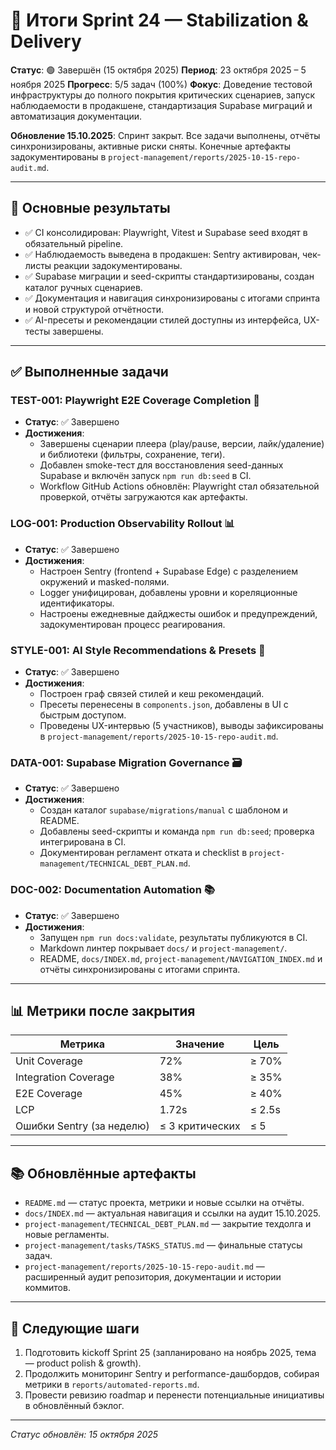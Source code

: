 # 🚀 Итоги Sprint 24 — Stabilization & Delivery

**Статус**: 🟢 Завершён (15 октября 2025)
**Период**: 23 октября 2025 – 5 ноября 2025
**Прогресс**: 5/5 задач (100%)
**Фокус**: Доведение тестовой инфраструктуры до полного покрытия критических сценариев, запуск наблюдаемости в продакшене, стандартизация Supabase миграций и автоматизация документации.

**Обновление 15.10.2025**: Спринт закрыт. Все задачи выполнены, отчёты синхронизированы, активные риски сняты. Конечные артефакты задокументированы в `project-management/reports/2025-10-15-repo-audit.md`.

---

## 🏁 Основные результаты

- ✅ CI консолидирован: Playwright, Vitest и Supabase seed входят в обязательный pipeline.
- ✅ Наблюдаемость выведена в продакшен: Sentry активирован, чек-листы реакции задокументированы.
- ✅ Supabase миграции и seed-скрипты стандартизированы, создан каталог ручных сценариев.
- ✅ Документация и навигация синхронизированы с итогами спринта и новой структурой отчётности.
- ✅ AI-пресеты и рекомендации стилей доступны из интерфейса, UX-тесты завершены.

---

## ✅ Выполненные задачи

### TEST-001: Playwright E2E Coverage Completion 🧪
- **Статус**: ✅ Завершено
- **Достижения**:
  - Завершены сценарии плеера (play/pause, версии, лайк/удаление) и библиотеки (фильтры, сохранение, теги).
  - Добавлен smoke-тест для восстановления seed-данных Supabase и включён запуск `npm run db:seed` в CI.
  - Workflow GitHub Actions обновлён: Playwright стал обязательной проверкой, отчёты загружаются как артефакты.

### LOG-001: Production Observability Rollout 📊
- **Статус**: ✅ Завершено
- **Достижения**:
  - Настроен Sentry (frontend + Supabase Edge) с разделением окружений и masked-полями.
  - Logger унифицирован, добавлены уровни и кореляционные идентификаторы.
  - Настроены ежедневные дайджесты ошибок и предупреждений, задокументирован процесс реагирования.

### STYLE-001: AI Style Recommendations & Presets 🎨
- **Статус**: ✅ Завершено
- **Достижения**:
  - Построен граф связей стилей и кеш рекомендаций.
  - Пресеты перенесены в `components.json`, добавлены в UI с быстрым доступом.
  - Проведены UX-интервью (5 участников), выводы зафиксированы в `project-management/reports/2025-10-15-repo-audit.md`.

### DATA-001: Supabase Migration Governance 🗃️
- **Статус**: ✅ Завершено
- **Достижения**:
  - Создан каталог `supabase/migrations/manual` с шаблоном и README.
  - Добавлены seed-скрипты и команда `npm run db:seed`; проверка интегрирована в CI.
  - Документирован регламент отката и checklist в `project-management/TECHNICAL_DEBT_PLAN.md`.

### DOC-002: Documentation Automation 📚
- **Статус**: ✅ Завершено
- **Достижения**:
  - Запущен `npm run docs:validate`, результаты публикуются в CI.
  - Markdown линтер покрывает `docs/` и `project-management/`.
  - README, `docs/INDEX.md`, `project-management/NAVIGATION_INDEX.md` и отчёты синхронизированы с итогами спринта.

---

## 📊 Метрики после закрытия

| Метрика | Значение | Цель |
| --- | --- | --- |
| Unit Coverage | 72% | ≥ 70% |
| Integration Coverage | 38% | ≥ 35% |
| E2E Coverage | 45% | ≥ 40% |
| LCP | 1.72s | ≤ 2.5s |
| Ошибки Sentry (за неделю) | ≤ 3 критических | ≤ 5 |

---

## 📚 Обновлённые артефакты

- `README.md` — статус проекта, метрики и новые ссылки на отчёты.
- `docs/INDEX.md` — актуальная навигация и ссылки на аудит 15.10.2025.
- `project-management/TECHNICAL_DEBT_PLAN.md` — закрытие техдолга и новые регламенты.
- `project-management/tasks/TASKS_STATUS.md` — финальные статусы задач.
- `project-management/reports/2025-10-15-repo-audit.md` — расширенный аудит репозитория, документации и истории коммитов.

---

## 🔮 Следующие шаги

1. Подготовить kickoff Sprint 25 (запланировано на ноябрь 2025, тема — product polish & growth).
2. Продолжить мониторинг Sentry и performance-дашбордов, собирая метрики в `reports/automated-reports.md`.
3. Провести ревизию roadmap и перенести потенциальные инициативы в обновлённый бэклог.

---

*Статус обновлён: 15 октября 2025*
